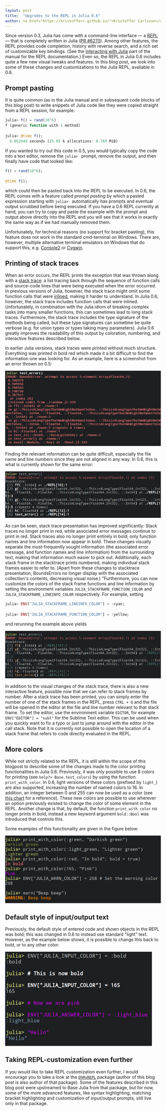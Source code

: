 ```yaml
---
layout: post
title:  "Upgrades to the REPL in Julia 0.6"
author: <a href="https://kristofferc.github.io/">Kristoffer Carlsson</a>
---
```


Since version 0.3, Julia has come with a command-line interface — a [REPL](https://en.wikipedia.org/wiki/Read%E2%80%93eval%E2%80%93print_loop)
 — that is completely written in Julia ([PR #6270](https://github.com/JuliaLang/julia/pull/6270)).
Among other features, the REPL provides code completion, history with reverse search, and a rich set of customizable key bindings. (See the [Interacting with Julia](http://docs.julialang.org/en/stable/manual/interacting-with-julia/) part of the manual for the REPL documentation.)
Even so, the REPL in Julia 0.6 includes quite a few new visual tweaks and features.
In this blog post, we look into some of these changes and customizations to the Julia REPL, available in 0.6.

## Prompt pasting

It is quite common (as in the Julia manual and in subsequent code blocks of this blog post) to write snippets of Julia code like they were copied straight from a REPL session, for example:

```julia
julia> f() = rand(10^6)
f (generic function with 1 method)

julia> @time f();
  0.052948 seconds (25.05 k allocations: 8.769 MiB)
```

If you wanted to try out this code in 0.5, you would typically copy the code into a text editor, remove the `julia> ` prompt, remove the output, and then finally have code that looked like:

```julia
f() = rand(10^6);

@time f();
```

which could then be pasted back into the REPL to be executed.
In 0.6, the REPL comes with a feature called *prompt pasting* by which a pasted expression starting with `julia> ` automatically has prompts and eventual output scrubbed before being executed.
If you have a 0.6 REPL currently at hand, you can try to copy and paste the example with the prompt and output above directly into the REPL and you will see that it works in exactly the same way as if we had manually removed them.

Unfortunately, for technical reasons (no support for bracket pasting), this feature does not work in the standard cmd-terminal on Windows.
There are, however, multiple alternative terminal emulators on Windows that do support this, e.g. [Console2](https://sourceforge.net/projects/console/) or [Cygwin](https://www.cygwin.com/).

## Printing of stack traces

When an error occurs, the REPL prints the exception that was thrown along with a [stack trace](https://en.wikipedia.org/wiki/Stack_trace): a list tracing back through the sequence of function calls and source-code lines that were being executed when the error occurred. In previous versions of Julia, however, the stack trace might omit some function calls that were [inlined](https://en.wikipedia.org/wiki/Inline_expansion), making it harder to understand. In Julia 0.6, however, the stack trace includes function calls that were inlined. Unfortunately, in combination with the Julia idiom of breaking complex tasks into many smaller functions, this can sometimes lead to long stack traces. Furthermore, the stack trace includes the type signature of the methods being called, but these type signatures can sometime be quite verbose (e.g. for union types or types taking many parameters). Julia 0.6 greatly improves the readability of this output by coloration, numbering, and interactive features described below.

In earlier Julia versions, stack traces were printed without much structure.
Everything was printed in bold red which made it a bit difficult to find the information one was looking for.
As an example, here is a screenshot from an error thrown on 0.5:

![Stacktrace in 0.5](/images/blog/2017-02-24-repl0.6/0.5stacktrace.png)

Finding the relevant information can be quite difficult, especially the file name and line numbers since they are not aligned in any way.
In 0.6, this is what is currently shown for the same error:

![Stacktrace in 0.6](/images/blog/2017-02-24-repl0.6/0.6stacktrace.png)

As can be seen, stack trace presentation has improved significantly: Stack traces no longer print in red, while associated error messages continue to print in red.
Stack traces also no longer print entirely in bold; only function names and line information now appear in bold.
These changes visually separate the most-frequently sought information (the associated error message, and function names and line information) from the surrounding text, making that information much easier to pick out.
Additionally, each stack frame in the stacktrace prints numbered, making individual stack frames easier to refer to.
(Apart from these changes to stacktrace presentation, BoundsErrors no longer display with the associated collection's contents, decreasing visual noise.)
"Furthermore, you can now customize the colors of the stack frame functions and line information by setting the environment variables `JULIA_STACKFRAME_FUNCTION_COLOR` and `JULIA_STACKFRAME_LINEINFO_COLOR` respectively.
For example, setting

```julia
julia> ENV["JULIA_STACKFRAME_LINEINFO_COLOR"] = :cyan;

julia> ENV["JULIA_STACKFRAME_FUNCTION_COLOR"] = :yellow;
```

and rerunning the example above yields

![Stacktrace in 0.6 with configured colors](/images/blog/2017-02-24-repl0.6/0.6stacktrace_conf.png)

In addition to the visual changes of the stack trace, there is also a new interactive feature, possible now that we can refer to stack frames by number.
After a stack trace has been printed, you can simply enter the number of one of the stack frames in the REPL, press `CTRL + Q` and the file will be opened in
the editor at the file and line number relevant to that stack frame.
To set the editor, use the environment variable `EDITOR`, for example `ENV["EDITOR"] = "subl"` for the Sublime Text editor.
This can be used when you quickly want to fix a typo or just to jump around with the editor in the call stack.
Note that it is currently not possible to open the location of a stack frame that refers to code directly evaluated in the REPL.

## More colors

While not strictly related to the REPL, it is still within the scope of this blogpost to describe some of the changes made to the color printing functionalities in Julia 0.6.
Previously, it was only possible to use 8 colors for printing (see `help?> Base.text_colors`) by using the function `print_with_color`.
In 0.6, light versions of these colors (prefixed by `light_`) are also supported, increasing the number of named colors to 16.
In addition, an integer between 0 and 255 can now be used as a color (see [this chart](https://commons.wikimedia.org/wiki/File:Xterm_256color_chart.svg) for a reference).
These new colors are possible to use wherever an option previously existed to change the color of some element in the REPL.
Another change is that, by default, the function `print_with_color` no longer prints in bold, instead a new keyword argument `bold::Bool` was introduced that controls this.

Some examples of this functionality are given in the figure below:

![Colors in 0.6](/images/blog/2017-02-24-repl0.6/0.6colors.png)

## Default style of input/output text

Previously, the default style of entered code and shown objects in the REPL was bold; this was changed in 0.6 to instead use standard "light" text.
However, as the example below shows, it is possible to change this back to bold, or to any other color:

![Input/output text colors in 0.6](/images/blog/2017-02-24-repl0.6/0.6input_output_conf.png)

## Taking REPL-customization even further

If you would like to take REPL customization even further, I would encourage you to take a look at the [`OhMyREPL`](https://github.com/KristofferC/OhMyREPL.julia) package (author of this blog post is also author of that package).
Some of the features described in this blog post were upstreamed to Base Julia from that package, but for now, some of the more advanced features, like syntax highlighting, matching bracket highlighting and customization of input/output prompts, still live only in that package.
